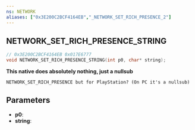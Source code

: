 ```yaml
---
ns: NETWORK
aliases: ["0x3E200C2BCF4164EB","_NETWORK_SET_RICH_PRESENCE_2"]
---
```

## NETWORK_SET_RICH_PRESENCE_STRING

```c
// 0x3E200C2BCF4164EB 0x017E6777
void NETWORK_SET_RICH_PRESENCE_STRING(int p0, char* string);
```

**This native does absolutely nothing, just a nullsub**

```
NETWORK_SET_RICH_PRESENCE but for PlayStation? (On PC it's a nullsub)  
```

## Parameters
* **p0**:
* **string**:

